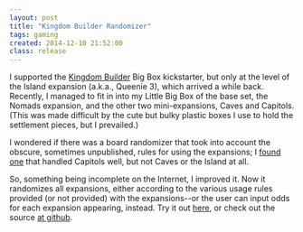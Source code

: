 ```yaml
---
layout: post
title: "Kingdom Builder Randomizer"
tags: gaming
created: 2014-12-10 21:52:00
class: release
---
```

I supported the [Kingdom Builder](http://en.wikipedia.org/wiki/Kingdom_Builder) Big Box kickstarter, but only at the level of the Island expansion (a.k.a., Queenie 3), which arrived a while back.  Recently, I managed to fit in into my Little Big Box of the base set, the Nomads expansion, and the other two mini-expansions, Caves and Capitols.  (This was made difficult by the cute but bulky plastic boxes I use to hold the settlement pieces, but I prevailed.)

I wondered if there was a board randomizer that took into account the obscure, sometimes unpublished, rules for using the expansions; I [found one](http://boardgamegeek.com/thread/839074/free-javascript-kingdom-builder-setup-randomizer) that handled Capitols well, but not Caves or the Island at all.

So, something being incomplete on the Internet, I improved it.  Now it randomizes all expansions, either according to the various usage rules provided (or not provided) with the expansions--or the user can input odds for each expansion appearing, instead.  Try it out [here](/tools/kb/randomizer.html), or check out the source [at github](https://github.com/mcdemarco/kingdom-builder-randomizer).




